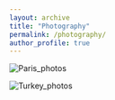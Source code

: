 ```yaml
---
layout: archive
title: "Photography"
permalink: /photography/
author_profile: true
---
```


![Paris_photos](https://vitaliiaeliseeva.github.io/images/Collage_Paris.png) 

![Turkey_photos](https://vitaliiaeliseeva.github.io/images/Collage_Turkey.png)
